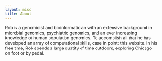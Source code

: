 ```yaml
---
layout: misc
title: About
---
```


Rob is a genomicist and bioinformatician with an extensive background in microbial genomics, psychiatric genomics, and an ever increasing knowledge of human population genomics. To accomplish all that he has developed an array of computational skills, case in point: this website. In his free time, Rob spends a large quatity of time outdoors, exploring Chicago on foot or by pedal.  